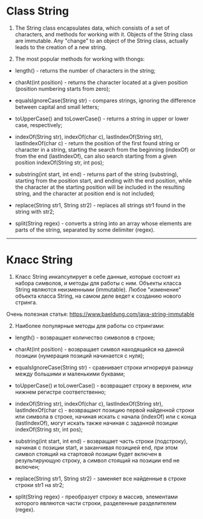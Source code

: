# Class String

1. The String class encapsulates data, which consists of a set of characters, and methods for working with it.
   Objects of the String class are immutable. Any "change" to an object of the String class,
   actually leads to the creation of a new string.

2. The most popular methods for working with thongs:

- length() - returns the number of characters in the string;

- charAt(int position) - returns the character located at a given position (position numbering starts from zero);

- equalsIgnoreCase(String str) - compares strings, ignoring the difference between capital and small letters;

- toUpperCase() and toLowerCase() - returns a string in upper or lower case, respectively;

- indexOf(String str), indexOf(char c), lastIndexOf(String str), lastIndexOf(char c) - return the position of the first
  found string or character in a string, starting the search from the beginning (indexOf) or from the end (lastIndexOf),
  can also search starting from a given position indexOf(String str, int pos);

- substring(int start, int end) - returns part of the string (substring), starting from the position start,
  and ending with the end position, while the character at the starting position will be included in the resulting string,
  and the character at position end is not included;

- replace(String str1, String str2) - replaces all strings str1 found in the string with str2;

- split(String regex) - converts a string into an array whose elements are parts of the string,
  separated by some delimiter (regex).

----------------------------

# Класс String

1. Класс String инкапсулирует в себе данные, которые состоят из набора символов, и методы для работы с ним.
   Объекты класса String являются неизменными (immutable). Любое "изменение" объекта класса String,
   на самом деле ведет к созданию нового стринга.

Очень полезная статья: https://www.baeldung.com/java-string-immutable

2. Наиболее популярные методы для работы со стрингами:

- length() - возвращает количество символов в строке;

- charAt(int position) - возвращает символ находящийся на данной позиции (нумерация позиций начинается с нуля);

- equalsIgnoreCase(String str) - сравнивает строки игнорируя разницу между большими и маленькими буквами;

- toUpperCase() и toLowerCase() - возвращает строку в верхнем, или нижнем регистре соответственно;

- indexOf(String str), indexOf(char c), lastIndexOf(String str), lastIndexOf(char c) - возвращают позицию первой найденной строки или символа в строке, начиная искать с начала (indexOf) или с конца (lastIndexOf), могут искать также начиная с заданной позиции indexOf(String str, int pos);

- substring(int start, int end) - возвращает часть строки (подстроку), начиная с позиции start, и заканчивая позицией end, при этом символ стоящий на стартовой позиции будет включен в результирующую строку, а символ стоящий на позиции end не включен;

- replace(String str1, String str2) - заменяет все найденные в строке строки str1 на str2;

- split(String regex) - преобразует строку в массив, элементами которого являются части строки, разделенные разделителем (regex).
